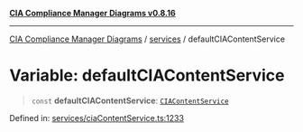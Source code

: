 [**CIA Compliance Manager Diagrams v0.8.16**](../../README.md)

***

[CIA Compliance Manager Diagrams](../../modules.md) / [services](../README.md) / defaultCIAContentService

# Variable: defaultCIAContentService

> `const` **defaultCIAContentService**: [`CIAContentService`](../ciaContentService/classes/CIAContentService.md)

Defined in: [services/ciaContentService.ts:1233](https://github.com/Hack23/cia-compliance-manager/blob/96f4020424aba8c55d4fe94eddf596babc070968/src/services/ciaContentService.ts#L1233)

